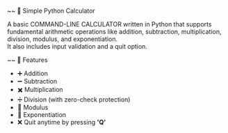 ~~ 🧮 Simple Python Calculator

A basic COMMAND-LINE CALCULATOR written in Python that supports fundamental arithmetic operations like addition, subtraction, multiplication, division, modulus, and exponentiation.  
It also includes input validation and a quit option.

~~ 🚀 Features
- ➕ Addition  
- ➖ Subtraction  
- ✖️ Multiplication  
- ➗ Division (with zero-check protection)  
- 💯 Modulus  
- 🔼 Exponentiation  
- ❌ Quit anytime by pressing **'Q'**
